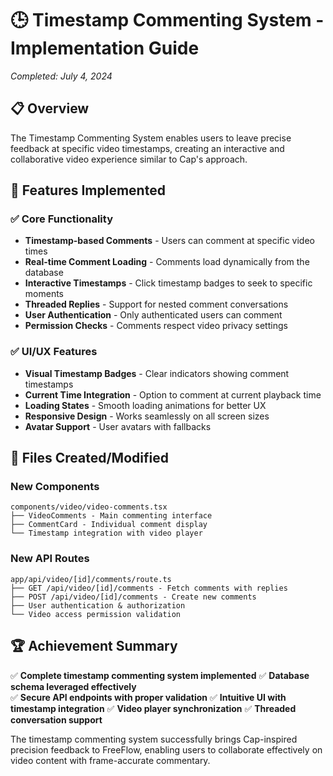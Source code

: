 # 🕒 Timestamp Commenting System - Implementation Guide

*Completed: July 4, 2024*

## 📋 Overview

The Timestamp Commenting System enables users to leave precise feedback at specific video timestamps, creating an interactive and collaborative video experience similar to Cap's approach.

## 🚀 Features Implemented

### ✅ **Core Functionality**
- **Timestamp-based Comments** - Users can comment at specific video times
- **Real-time Comment Loading** - Comments load dynamically from the database
- **Interactive Timestamps** - Click timestamp badges to seek to specific moments
- **Threaded Replies** - Support for nested comment conversations
- **User Authentication** - Only authenticated users can comment
- **Permission Checks** - Comments respect video privacy settings

### ✅ **UI/UX Features**
- **Visual Timestamp Badges** - Clear indicators showing comment timestamps
- **Current Time Integration** - Option to comment at current playback time
- **Loading States** - Smooth loading animations for better UX
- **Responsive Design** - Works seamlessly on all screen sizes
- **Avatar Support** - User avatars with fallbacks

## 📁 Files Created/Modified

### **New Components**
```
components/video/video-comments.tsx
├── VideoComments - Main commenting interface
├── CommentCard - Individual comment display
└── Timestamp integration with video player
```

### **New API Routes**
```
app/api/video/[id]/comments/route.ts
├── GET /api/video/[id]/comments - Fetch comments with replies
├── POST /api/video/[id]/comments - Create new comments
├── User authentication & authorization
└── Video access permission validation
```

## 🏆 Achievement Summary

✅ **Complete timestamp commenting system implemented**
✅ **Database schema leveraged effectively**  
✅ **Secure API endpoints with proper validation**
✅ **Intuitive UI with timestamp integration**
✅ **Video player synchronization**
✅ **Threaded conversation support**

The timestamp commenting system successfully brings Cap-inspired precision feedback to FreeFlow, enabling users to collaborate effectively on video content with frame-accurate commentary.
